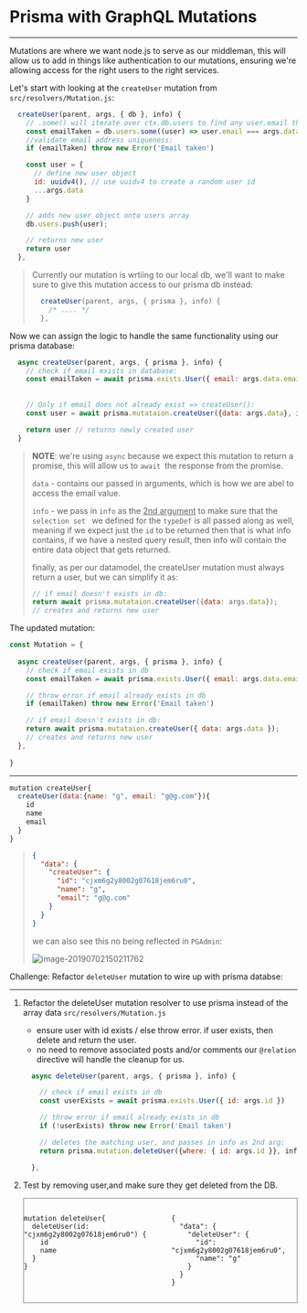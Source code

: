 # Prisma with GraphQL Mutations

---------------------------------

Mutations are where we want node.js to serve as our middleman, this will allow us to add in things like authentication to our mutations, ensuring we're allowing access for the right users to the right services.

Let's start with looking at the `createUser` mutation from `src/resolvers/Mutation.js`:

```js
  createUser(parent, args, { db }, info) {
    // .some() will iterate over ctx.db.users to find any user.email that matches args.email
    const emailTaken = db.users.some((user) => user.email === args.data.email);
    //validate email address uniqueness:
    if (emailTaken) throw new Error('Email taken')

    const user = {
      // define new user object
      id: uuidv4(), // use uuidv4 to create a random user id
      ...args.data
    }

    // adds new user object onto users array
    db.users.push(user);

    // returns new user
    return user
  },
```

> Currently our mutation is wrtiing to our local db, we'll want to make sure to give this mutation access to our prisma db instead:
>
> ```js
>   createUser(parent, args, { prisma }, info) {
>     /* .... */
>   },
> ```



Now we can assign the logic to handle the same functionality using our prisma database:

```js
  async createUser(parent, args, { prisma }, info) {
    // check if email exists in database:
    const emailTaken = await prisma.exists.User({ email: args.data.email }, info)
    
    
    // Only if email does not already exist => createUser():
    const user = await prisma.mutataion.createUser({data: args.data}, info);

    return user // returns newly created user
  }
```

> **NOTE**: we're using `async` because we expect this mutation to return a promise, this will allow us to `await `the response from the promise.
>
> `data` - contains our passed in arguments, which is how we are abel to access the email value.
>
> `info` -  we pass in `info` as the <u>2nd argument</u> to make sure that the `selection set ` we defined for the `typeDef` is all passed along as well, meaning if we expect just the `id` to be returned then that is what info contains, if we have a nested query result, then info will contain the entire data object that gets returned.
>
> finally, as per our datamodel, the createUser mutation must always return a user, but we can simplify it as:
>
> ```js
> // if email doesn't exists in db:
> return await prisma.mutataion.createUser({data: args.data});  
> // creates and returns new user
> ```



The updated mutation: 

```js
const Mutation = {
  
  async createUser(parent, args, { prisma }, info) {
    // check if email exists in db
    const emailTaken = await prisma.exists.User({ email: args.data.email })

    // throw error if email already exists in db
    if (emailTaken) throw new Error('Email taken')

    // if email doesn't exists in db:
    return await prisma.mutataion.createUser({ data: args.data });
    // creates and returns new user
  },
  
}
```

---------------------------------

```js
mutation createUser{
  createUser(data:{name: "g", email: "g@g.com"}){
    id
    name
    email
  }
}
```

> ```json
> {
>   "data": {
>     "createUser": {
>       "id": "cjxm6g2y8002g07618jem6ru0",
>       "name": "g",
>       "email": "g@g.com"
>     }
>   }
> }
> ```
>
> we can also see this no being reflected in `PGAdmin`:
>
> ![image-20190702150211762](http://ww1.sinaimg.cn/large/006tNc79ly1g4m328kaoyj30b004vgm0.jpg)



Challenge: Refactor `deleteUser` mutation to wire up with prisma databse:

---------------------------------

1. Refactor the deleteUser mutation resolver to use prisma instead of the array data `src/resolvers/Mutation.js`

   - ensure user with id exists / else throw error. if user exists, then delete and return the user.
   - no need to remove associated posts and/or comments our `@relation` directive will handle the cleanup for us.

   ```js
     async deleteUser(parent, args, { prisma }, info) {
   
       // check if email exists in db
       const userExists = await prisma.exists.User({ id: args.id })
   
       // throw error if email already exists in db
       if (!userExists) throw new Error('Email taken')
   
       // deletes the matching user, and passes in info as 2nd arg:
       return prisma.mutation.deleteUser({where: { id: args.id }}, info);
   
     },
   ```

2. Test by removing user,and make sure they get deleted from the DB.

   <div style="display: flex; justify-content: space-evenly; border: 1px solid grey;">
       <div style="display: inline-block;">
   	    <pre><code>
   mutation deleteUser{
     deleteUser(id: "cjxm6g2y8002g07618jem6ru0") {
       id
       name
     }
   }
   	    </code></pre>
       </div>
       <div style="display: inline-block;">
   	    <pre><code>
   {
     "data": {
       "deleteUser": {
         "id": "cjxm6g2y8002g07618jem6ru0",
         "name": "g"
       }
     }
   }
   	    </code></pre>
       </div>
   </div>

   



